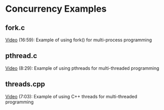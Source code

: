# Concurrency Examples

## fork.c

[Video](https://youtu.be/D6aaojOj4Lo) (16:59): Example of using fork() for multi-process programming

## pthread.c

[Video](https://youtu.be/qnb70hFNfVE) (8:29): Example of using pthreads for multi-threaded programming

## threads.cpp

[Video](https://youtu.be/CNFNhZdRtIU) (7:03): Example of using C++ threads for multi-threaded programming
